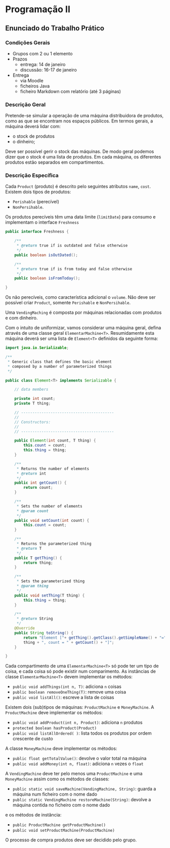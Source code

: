 # Programação II
## Enunciado do Trabalho Prático


### Condições Gerais

- Grupos com 2 ou 1 elemento
- Prazos
    - entrega: 14 de janeiro
    - discussão: 16-17 de janeiro
- Entrega
    - via Moodle
    - ficheiros Java
    - ficheiro Markdown com relatório (até 3 páginas)

### Descrição Geral
Pretende-se simular a operação de uma máquina distribuidora de produtos, como as que se encontram nos espaços públicos. Em termos gerais, a máquina deverá lidar com:

- o stock de produtos
- o dinheiro;

Deve ser possível gerir o stock das máquinas. De modo geral podemos dizer que o stock é uma lista de produtos. Em cada máquina, os diferentes produtos estão separados em compartimentos. 

### Descrição Específica

Cada `Product` (produto) é descrito pelo seguintes atributos `name`, `cost`. Existem dois tipos de produtos: 

- `Perishable` (perecível) 
- `NonPersihable`. 

Os produtos perecíveis têm uma data limite (`limitDate`) para consumo e implementam o interface `Freshness`

```java
public interface Freshness {

    /**
     * @return true if is outdated and false otherwise
     */
    public boolean isOutDated();

    /**
     * @return true if is from today and false otherwise
     */
    public boolean isFromToday();

}
```


Os não perecíveis, como característica adicional o `volume`. Não deve ser possível criar `Product`, somente `Perishable` e  `NonPersihable`.

Uma `VendingMaching` é composta por máquinas relacionadas com produtos e com dinheiro. 

Com o intuito de uniformizar, vamos considerar uma máquina geral, defina através de uma classe geral `ElementarMachine<T>`. Resumidamente esta máquina deverá ser uma lista de `Element<T>` definidos da seguinte forma:

```java
import java.io.Serializable;

/**
 * Generic class that defines the basic element
 * composed by a number of parameterized things
 */

public class Element<T> implements Serializable {

    // data members

    private int count;
    private T thing;

    // -----------------------------------------
    //
    // Constructors:
    //
    // -----------------------------------------

    public Element(int count, T thing) {
        this.count = count;
        this.thing = thing;
    }

    /** 
     * Returns the number of elements
     * @return int
     */
    public int getCount() {
        return count;
    }

    /**
     * Sets the number of elements
     * @param count
     */
    public void setCount(int count) {
        this.count = count;
    }

    /**
     * Returns the parameterized thing
     * @return T
     */
    public T getThing() {
        return thing;
    }

    /**
     * Sets the parameterized thing
     * @param thing
     */
    public void setThing(T thing) {
        this.thing = thing;
    }

    /**
     * @return String
     */
    @Override
    public String toString() {
        return "Element ["+ getThing().getClass().getSimpleName() + "=" + 
        thing + ", count = " + getCount() + "]";
    }

}
```

Cada compartimento de uma `ElementarMachine<T>` só pode ter um tipo de coisa, e cada coisa só pode existir num comparimento.
As instâncias de classe `ElementarMachine<T>`  devem implementar os métodos:

- `public void addThings(int n, T)`: adiciona `n` coisas
- `public boolean removeOneThing(T)`: remove uma coisa
- `public void listAll()`: escreve a lista de coisas

Existem dois (sub)tipos de máquinas: `ProductMachine` e `MoneyMachine`. A `ProductMachine` deve implementar os métodos:

- `public void addProduct(int n, Product)`: adiciona `n` produtos
- `protected boolean hasProduct(Product)`
- `public void listAllOrdered( )`: lista todos os produtos por ordem crescente de custo

A classe `MoneyMachine` deve implementar os métodos:

- `public float getTotalValue()`: devolve o valor total na máquina
- `public void addMoney(int n, float)`: adiciona `n` vezes o `float`

A `VendingMachine` deve ter pelo menos uma `ProductMachine` e uma `MoneyMachine` assim como os métodos de classes:

- `public static void saveMachine(VendingMachine, String)`: guarda a máquina num ficheiro com o nome dado
- `public static VendingMachine restoreMachine(String)`: devolve a máquina contida no ficheiro com o nome dado

e os métodos de instância:

- `public ProductMachine getProductMachine()`
- `public void setProductMachine(ProductMachine)`

O processo de compra produtos deve ser decidido pelo grupo.



